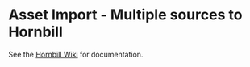 # Asset Import - Multiple sources to Hornbill

See the [Hornbill Wiki](https://wiki.hornbill.com/index.php?title=Asset_Data_Import_Tool) for documentation.
